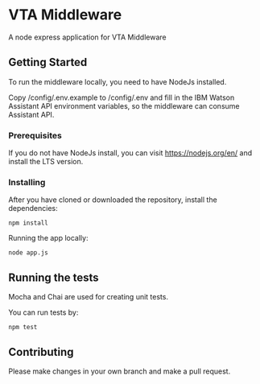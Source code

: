 # VTA Middleware

A node express application for VTA Middleware

## Getting Started

To run the middleware locally, you need to have NodeJs installed.

Copy /config/.env.example to /config/.env and fill in the IBM Watson Assistant API environment variables, 
so the middleware can consume Assistant API.

### Prerequisites

If you do not have NodeJs install, you can visit https://nodejs.org/en/ and install the LTS version.

### Installing

After you have cloned or downloaded the repository, install the dependencies:

```
npm install
```

Running the app locally:
```
node app.js
```
## Running the tests

Mocha and Chai are used for creating unit tests.

You can run tests by:
```
npm test
```

## Contributing

Please make changes in your own branch and make a pull request.

